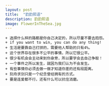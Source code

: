 ```yaml
---
layout: post
title:  "韵韵熙语"
description: 韵韵熙语
image: FlowerInTheSea.jpg
---
```


    + 选择什么样的路都是你自己决定的，所以尽量不要去抱怨。   
    + if you want to win, you can do any thing!
    + 生活是要靠自己打拼的，需要他人帮助的只有4%。
    + 这个世界存在很多不公平的事情，所以它很公平。
    + 很少有机会会主动来到你身旁，所以要学会去自己争取！
    + 一个事件之所以发生，就因为我们认为不会发生。
    + 有些事情你必须去做一做才知道你差的还有段距离。
    + 刻舟求剑只是一个纪念曾经拥有的方式。
    + 要是连爱都不行，还有什么可以抗住消磨。
